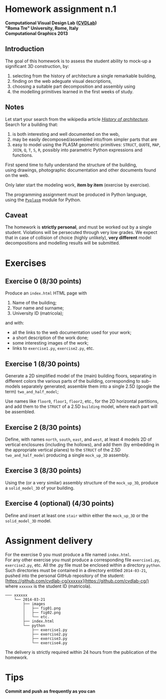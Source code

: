 # Homework assignment n.1
**Computational Visual Design Lab ([CVDLab](https://github.com/cvdlab))**  
**"Roma Tre" University, Rome, Italy**  
**Computational Graphics 2013**

## Introduction 

The goal of this homework is to assess the student ability to mock-up a significant 3D construction, by:

1. selecting from the history of architecture a single remarkable building,
2. finding on the web adeguate visual descriptions,
3. choosing a suitable part decomposition and assembly using
4. the modelling primitives learned in the first weeks of study.


## Notes

Let start your search from the wikipedia article [*History of architecture*](http://en.wikipedia.org/wiki/History_of_architecture). Search for a building that:

1. is both interesting and well documented on the web, 
2. may be easily decomposed/assembled into/from simpler parts that are 
3. easy to model using the PLASM geometric primitives: `STRUCT`, `QUOTE`, `MAP`, `JOIN`, `Q`, `T`, `S`, `R`, possibly into parametric Python expressions and functions.

First spend time to fully understand the structure of the building,   
using drawings, photographic documentation and other documents found on the web.
   
Only later start the modeling work, **item by item** (exercise by exercise). 

The programming assignment must be produced in Python language,   
using the [`Pyplasm`](https://github.com/plasm-language/pyplasm) module for Python.


## Caveat

The homework is **strictly personal**, and must be worked out by a single student. Violations will be persecuted through very low grades.  We expect that in case of collision of choice (highly unlikely), **very different** model decompositions and modelling results will be submitted.


# Exercises

## Exercise 0  (8/30 points)

Produce an `index.html` HTML page with 

1.  Name of the building; 
2.  Your name and surname;
3.  University ID (matricola);

and with:

* all the links to the web documentation used for your work;
* a short description of the work done; 
* some interesting images of the work;
* links to `exercise1.py`, `exercise2.py`, etc.

## Exercise 1   (8/30 points)

Generate a 2D simplified model of the (main) building floors, separating in different colors the various parts of the building, corresponding to sub-models separately generated; assemble them into a single 2.5D (google the term) `two_and_half_model`;

Use names like `floor0`, `floor1`, `floor2`,  etc., for the 2D horizontal partitions, and add them to the `STRUCT` of a 2.5D `building` model, where each part will be assembled.

## Exercise 2   (8/30 points)

Define, with names `north`, `south`, `east`, and `west`, at least 4 models 2D of vertical enclosures (including the hollows), and add them (by embedding in the appropriate vertical planes) to the `STRUCT` of the 2.5D `two_and_half_model` producing a single `mock_up_3D` assembly.

## Exercise 3   (8/30 points)

Using the (or a very similar) assembly structure of the `mock_up_3D`, produce a `solid_model_3D` of your building.

## Exercise 4 (optional)   (4/30 points)

Define and insert at least one `stair` within either the `mock_up_3D` or the `solid_model_3D` model.


# Assignment delivery

For the exercise 0 you must produce a file named `index.html`.  
For any other exercise you must produce a corresponding file `exercise1.py`, `exercise2.py`, etc. 
All the .py file must be enclosed within a directory `python`.   
Such directories must be contained in a directory entitled `2014-03-21`,   
pushed into the personal GitHub repository of the student: [https://github.com/cvdlab-cg/xxxxxx](https://github.com/cvdlab-cg/)   
where `xxxxxx` is the student ID  (matricola). 

```
─── xxxxxx
    └── 2014-03-21
        ├── images
        │   ├── fig01.png
        │   ├── fig02.png
        │   └── etc.
        ├── index.html
        └── python
            ├── exercise1.py
            ├── exercise2.py
            ├── exercise3.py
            └── exercise4.py
```

The delivery is strictly required within 24 hours from the publication of the homework.

# Tips

#### Commit and push as frequently as you can
